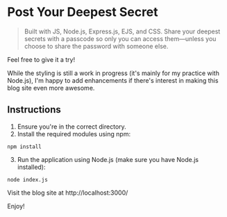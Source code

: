 # Post Your Deepest Secret

> Built with JS, Node.js, Express.js, EJS, and CSS.
Share your deepest secrets with a passcode so only you can access them—unless you choose to share the password with someone else.

Feel free to give it a try!

While the styling is still a work in progress (it's mainly for my practice with Node.js), I'm happy to add enhancements if there's interest in making this blog site even more awesome.

## Instructions

1. Ensure you're in the correct directory.
2. Install the required modules using npm:
```
npm install
```
3. Run the application using Node.js (make sure you have Node.js installed):
```
node index.js
```
Visit the blog site at http://localhost:3000/

Enjoy!
